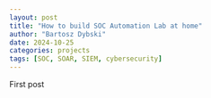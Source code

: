 ```yaml
---
layout: post
title: "How to build SOC Automation Lab at home"
author: "Bartosz Dybski"
date: 2024-10-25
categories: projects
tags: [SOC, SOAR, SIEM, cybersecurity]
---
```


First post
